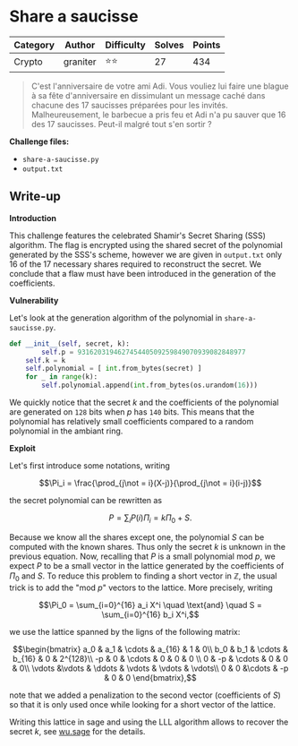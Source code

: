 # Share a saucisse

| Category | Author   | Difficulty | Solves | Points |
| -------- | -------- | ---------- | ------ | ------ |
| Crypto   | graniter | ⭐️⭐️         | 27     | 434    |

> C'est l'anniversaire de votre ami Adi. Vous vouliez lui faire une blague à sa fête d'anniversaire en dissimulant un message caché dans chacune des 17 saucisses préparées pour les invités. Malheureusement, le barbecue a pris feu et Adi n'a pu sauver que 16 des 17 saucisses. Peut-il malgré tout s'en sortir ?

**Challenge files:**

- `share-a-saucisse.py`
- `output.txt`

## Write-up

**Introduction**

This challenge features the celebrated Shamir's Secret Sharing (SSS) algorithm. The flag is encrypted using the shared secret of the polynomial generated by the SSS's scheme, however we are given in `output.txt` only 16 of the 17 necessary shares required to reconstruct the secret. We conclude that a flaw must have been introduced in the generation of the coefficients. 

**Vulnerability**  

Let's look at the generation algorithm of the polynomial in `share-a-saucisse.py`.

``` python
def __init__(self, secret, k):
		self.p = 931620319462745440509259849070939082848977
    self.k = k
    self.polynomial = [ int.from_bytes(secret) ]
    for _ in range(k):
        self.polynomial.append(int.from_bytes(os.urandom(16)))
```

We quickly notice that the secret $`k`$ and the coefficients of the polynomial are generated on `128` bits when $`p`$ has `140` bits. This means that the polynomial has relatively small coefficients compared to a random polynomial in the ambiant ring.

**Exploit**

Let's first introduce some notations, writing
```math
\Pi_i = \frac{\prod_{j\not = i}(X-j)}{\prod_{j\not = i}(i-j)}
```

the secret polynomial can be rewritten as
```math
P = \sum_i P(i)\Pi_i =  k \Pi_0 + S.
```

Because we know all the shares except one, the polynomial $`S`$ can be computed with the known shares. Thus only the secret $`k`$ is unknown in the previous equation. Now, recalling that $`P`$ is a small polynomial mod $`p`$, we expect $`P`$ to be a small vector in the lattice generated by the coefficients of $`\Pi_0`$ and $`S`$. To reduce this problem to finding a short vector in $`\mathbb Z`$, the usual trick is to add the "mod $`p`$" vectors to the lattice. More precisely, writing

```math
\Pi_0 = \sum_{i=0}^{16} a_i X^i \quad \text{and} \quad S = \sum_{i=0}^{16} b_i X^i,
```

we use the lattice spanned by the ligns of the following matrix:

```math
\begin{bmatrix}
a_0 & a_1 & \cdots & a_{16} & 1 & 0\\ 
b_0 & b_1 & \cdots & b_{16} & 0 & 2^{128}\\ 
-p & 0 & \cdots & 0 & 0 & 0 \\
0 & -p &  \cdots & 0 & 0 & 0\\
\vdots &\vdots & \ddots & \vdots & \vdots & \vdots\\
0 & 0 &\cdots & -p & 0 & 0
\end{bmatrix},
```

note that we added a penalization to the second vector (coefficients of $`S`$​) so that it is only used once while looking for a short vector of the lattice.

Writing this lattice in sage and using the LLL algorithm allows to recover the secret $`k`$, see [wu.sage](Share-a-saucisse/wu.sage) for the details.

